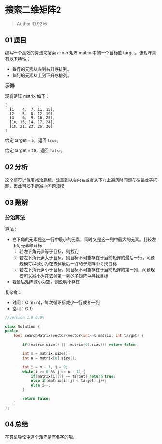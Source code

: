 # 搜索二维矩阵2
> Author ID.9276

## 01 题目

编写一个高效的算法来搜索 *m* x *n* 矩阵 matrix 中的一个目标值 target。该矩阵具有以下特性：

- 每行的元素从左到右升序排列。
- 每列的元素从上到下升序排列。

**示例:**

现有矩阵 matrix 如下：

```
[
  [1,   4,  7, 11, 15],
  [2,   5,  8, 12, 19],
  [3,   6,  9, 16, 22],
  [10, 13, 14, 17, 24],
  [18, 21, 23, 26, 30]
]
```

给定 target = `5`，返回 `true`。

给定 target = `20`，返回 `false`。

## 02 分析

这个题可以使用减治思想，注意到从右向左或者从下向上遍历时问题存在最优子问题，因此可以不断减小问题规模

## 03 题解

### 分治算法

算法：

- 左下角的元素是这一行中最小的元素，同时又是这一列中最大的元素。比较左下角元素和目标： 
  - 若左下角元素等于目标，则找到
  - 若左下角元素大于目标，则目标不可能存在于当前矩阵的最后一行，问题规模可以减小为在去掉最后一行的子矩阵中寻找目标
  - 若左下角元素小于目标，则目标不可能存在于当前矩阵的第一列，问题规模可以减小为在去掉第一列的子矩阵中寻找目标
- 若最后矩阵减小为空，则说明不存在

复杂度：

- 时间：O(m+n)，每次循环都减少一行或者一列
- 空间：O(1)

```c++
//version 1.0 0.0%

class Solution {
public:
    bool searchMatrix(vector<vector<int>>& matrix, int target) {
        
        if(!matrix.size() || !matrix[0].size()) return false;
        
        int m = matrix.size();
        int n = matrix[0].size();
        
        int i = m - 1, j = 0;
        while(i >= 0 && j <= n - 1) {
            if(matrix[i][j] == target) return true;
            else if(matrix[i][j] < target) j++;
            else i--;
        }
        
        return false;
    }
};
```

## 04 总结

在算法导论中这个矩阵是有名字的啦。